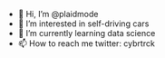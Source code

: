 - 👋 Hi, I’m @plaidmode
- 👀 I’m interested in self-driving cars
- 🌱 I’m currently learning data science
- 📫 How to reach me 
      twitter: cybrtrck

<!---
cyber-ev/cyber-ev is a ✨ special ✨ repository because its `README.md` (this file) appears on your GitHub profile.
You can click the Preview link to take a look at your changes.
--->
